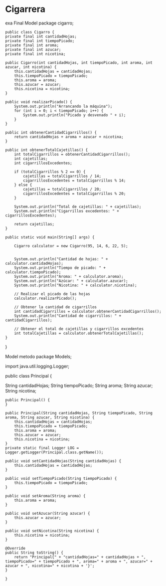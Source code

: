 # Cigarrera
exa Final
Model
package cigarro;



        
    public class Cigarro {
    private final int cantidadHojas;
    private final int tiempoPicado;
    private final int aroma;
    private final int azucar;
    private final int nicotina;

    public Cigarro(int cantidadHojas, int tiempoPicado, int aroma, int azucar, int nicotina) {
        this.cantidadHojas = cantidadHojas;
        this.tiempoPicado = tiempoPicado;
        this.aroma = aroma;
        this.azucar = azucar;
        this.nicotina = nicotina;
    }

    public void realizarPicado() {
        System.out.println("Arrancando la máquina");
        for (int i = 0; i < tiempoPicado; i++) {
            System.out.println("Picado y desvenado " + i);
        }
    }

    public int obtenerCantidadCigarrillos() {
        return cantidadHojas + aroma + azucar + nicotina;
    }

    public int obtenerTotalCajetillas() {
        int totalCigarrillos = obtenerCantidadCigarrillos();
        int cajetillas;
        int cigarrillosExcedentes;

        if (totalCigarrillos % 2 == 0) {
            cajetillas = totalCigarrillos / 14;
            cigarrillosExcedentes = totalCigarrillos % 14;
        } else {
            cajetillas = totalCigarrillos / 20;
            cigarrillosExcedentes = totalCigarrillos % 20;
        }

        System.out.println("Total de cajetillas: " + cajetillas);
        System.out.println("Cigarrillos excedentes: " + cigarrillosExcedentes);

        return cajetillas;
    }

    public static void main(String[] args) {
      
        Cigarro calculator = new Cigarro(95, 14, 6, 22, 5);

        
        System.out.println("Cantidad de hojas: " + calculator.cantidadHojas);
        System.out.println("Tiempo de picado: " + calculator.tiempoPicado);
        System.out.println("Aroma: " + calculator.aroma);
        System.out.println("Azúcar: " + calculator.azucar);
        System.out.println("Nicotina: " + calculator.nicotina);

        // Realizar el picado de las hojas
        calculator.realizarPicado();

        // Obtener la cantidad de cigarrillos
        int cantidadCigarrillos = calculator.obtenerCantidadCigarrillos();
        System.out.println("Cantidad de cigarrillos: " + cantidadCigarrillos);

        // Obtener el total de cajetillas y cigarrillos excedentes
        int totalCajetillas = calculator.obtenerTotalCajetillas();
    }
}

Model
metodo
package Models;

import java.util.logging.Logger;


public class Principal {

   String cantidadHojas;
   String tiempoPicado;
   String aroma;
   String azucar;
   String nicotina;

    public Principal() {
    }

    public Principal(String cantidadHojas, String tiempoPicado, String aroma, String azucar, String nicotina) {
        this.cantidadHojas = cantidadHojas;
        this.tiempoPicado = tiempoPicado;
        this.aroma = aroma;
        this.azucar = azucar;
        this.nicotina = nicotina;
    }
    private static final Logger LOG = Logger.getLogger(Principal.class.getName());

    public void setCantidadHojas(String cantidadHojas) {
        this.cantidadHojas = cantidadHojas;
    }

    public void setTiempoPicado(String tiempoPicado) {
        this.tiempoPicado = tiempoPicado;
    }

    public void setAroma(String aroma) {
        this.aroma = aroma;
    }

    public void setAzucar(String azucar) {
        this.azucar = azucar;
    }

    public void setNicotina(String nicotina) {
        this.nicotina = nicotina;
    }

    @Override
    public String toString() {
        return "Principal{" + "cantidadHojas=" + cantidadHojas + ", tiempoPicado=" + tiempoPicado + ", aroma=" + aroma + ", azucar=" + azucar + ", nicotina=" + nicotina + '}';
    }
   
    }
